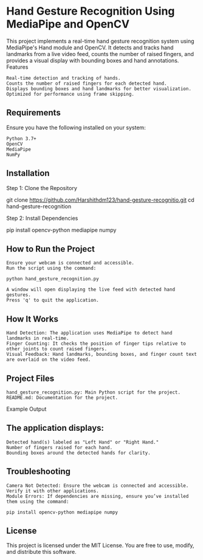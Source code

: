 # Hand Gesture Recognition Using MediaPipe and OpenCV

This project implements a real-time hand gesture recognition system using MediaPipe's Hand module and OpenCV. It detects and tracks hand landmarks from a live video feed, counts the number of raised fingers, and provides a visual display with bounding boxes and hand annotations.
Features

    Real-time detection and tracking of hands.
    Counts the number of raised fingers for each detected hand.
    Displays bounding boxes and hand landmarks for better visualization.
    Optimized for performance using frame skipping.

## Requirements

Ensure you have the following installed on your system:

    Python 3.7+
    OpenCV
    MediaPipe
    NumPy

## Installation
Step 1: Clone the Repository

git clone https://github.com/Harshithdm123/hand-gesture-recognitio.git
cd hand-gesture-recognition

Step 2: Install Dependencies

pip install opencv-python mediapipe numpy

## How to Run the Project

    Ensure your webcam is connected and accessible.
    Run the script using the command:

    python hand_gesture_recognition.py

    A window will open displaying the live feed with detected hand gestures.
    Press 'q' to quit the application.

## How It Works

    Hand Detection: The application uses MediaPipe to detect hand landmarks in real-time.
    Finger Counting: It checks the position of finger tips relative to other joints to count raised fingers.
    Visual Feedback: Hand landmarks, bounding boxes, and finger count text are overlaid on the video feed.

## Project Files

    hand_gesture_recognition.py: Main Python script for the project.
    README.md: Documentation for the project.

Example Output

## The application displays:

    Detected hand(s) labeled as "Left Hand" or "Right Hand."
    Number of fingers raised for each hand.
    Bounding boxes around the detected hands for clarity.

## Troubleshooting

    Camera Not Detected: Ensure the webcam is connected and accessible. Verify it with other applications.
    Module Errors: If dependencies are missing, ensure you’ve installed them using the command:

    pip install opencv-python mediapipe numpy

## License

This project is licensed under the MIT License. You are free to use, modify, and distribute this software.
